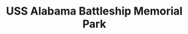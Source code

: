 ---
layout: repo
title: "USS Alabama Battleship Memorial Park"
id: 10809
permalink: repos/10809/
---